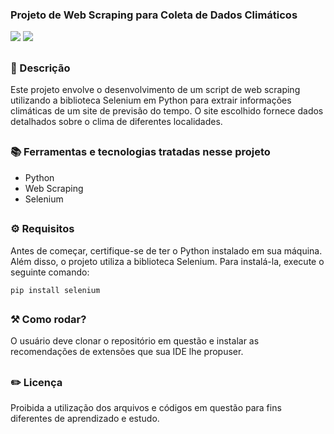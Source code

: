 ### Projeto de Web Scraping para Coleta de Dados Climáticos

<div style="display: inline_block">

<img src="https://img.shields.io/badge/Python-3776AB?style=for-the-badge&logo=python&logoColor=white" />
<img src="https://img.shields.io/badge/Made%20with-Jupyter-orange?style=for-the-badge&logo=Jupyter" /> 

</div>

##

### 📜 Descrição 

Este projeto envolve o desenvolvimento de um script de web scraping utilizando a biblioteca Selenium em Python para extrair informações climáticas de um site de previsão do tempo. O site escolhido fornece dados detalhados sobre o clima de diferentes localidades.

##

### 📚 Ferramentas e tecnologias tratadas nesse projeto

- Python
- Web Scraping
- Selenium

##

### ⚙ Requisitos

Antes de começar, certifique-se de ter o Python instalado em sua máquina. Além disso, o projeto utiliza a biblioteca Selenium. Para instalá-la, execute o seguinte comando:

```
pip install selenium

```

##

### ⚒️ Como rodar?

O usuário deve clonar o repositório em questão e instalar as recomendações de extensões que sua IDE lhe propuser.

##

### ✏️ Licença

Proibida a utilização dos arquivos e códigos em questão para fins diferentes de aprendizado e estudo.

##
